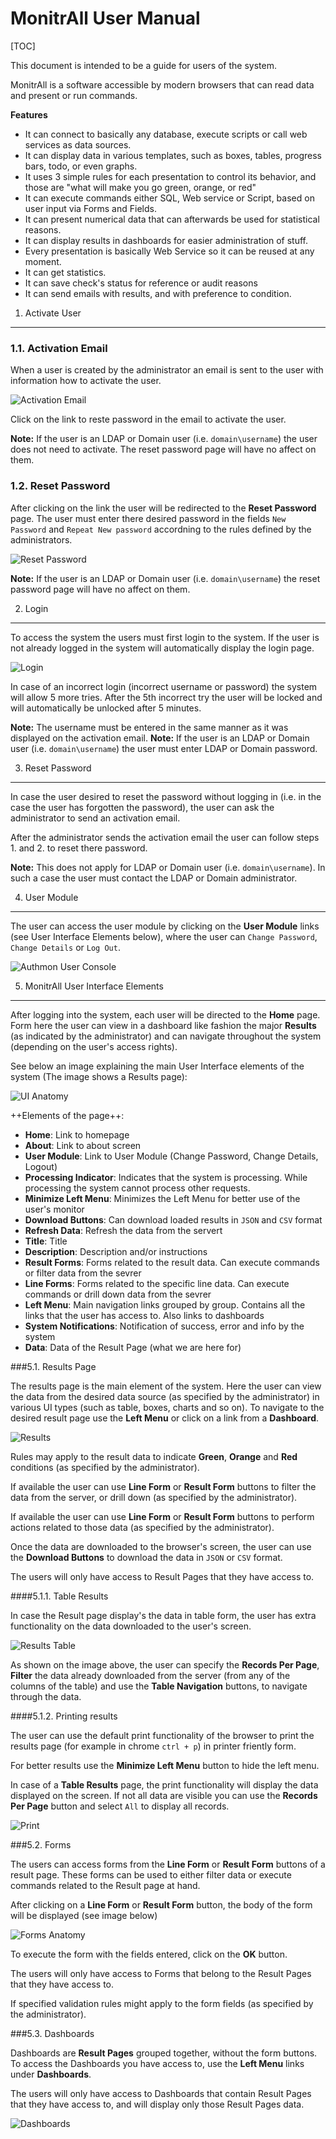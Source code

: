 MonitrAll User Manual
==================

[TOC]

This document is intended to be a guide for users of the system.

MonitrAll is a software accessible by modern browsers that can read data and present or run commands.

**Features**

- It can connect to basically any database, execute scripts or call web services as data sources.
- It can display data in various templates, such as boxes, tables, progress bars, todo, or even graphs.
- It uses 3 simple rules for each presentation to control its behavior, and those are "what will make you go green, orange, or red"
- It can execute commands either SQL, Web service or Script, based on user input via Forms and Fields.
- It can present numerical data that can afterwards be used for statistical reasons.
- It can display results in dashboards for easier administration of stuff.
- Every presentation is basically Web Service so it can be reused at any moment.
- It can get statistics.
- It can save check's status for reference or audit reasons
- It can send emails with results, and with preference to condition.

1. Activate User
------------

### 1.1. Activation Email

When a user is created by the administrator an email is sent to the user with information how to activate the user.

![Activation Email](img/ActivationEmail.jpg)

Click on the link to reste password in the email to activate the user.

**Note:** If the user is an LDAP or Domain user (i.e. `domain\username`) the user does not need to activate. The reset password page will have no affect on them.

### 1.2. Reset Password

After clicking on the link the user will be redirected to the **Reset Password** page. The user must enter there desired password in the fields `New Password` and `Repeat New password` accordning to the rules defined by the administrators.

![Reset Password](img/RestePassword.jpg)

**Note:** If the user is an LDAP or Domain user (i.e. `domain\username`) the reset password page will have no affect on them.

2. Login
--------

To access the system the users must first login to the system. If the user is not already logged in the system will automatically display the login page.

![Login](img/Login.jpg)

In case of an incorrect login (incorrect username or password) the system will allow 5 more tries. After the 5th incorrect try the user will be locked and will automatically be unlocked after 5 minutes.

**Note:** The username must be entered in the same manner as it was displayed on the activation email. 
**Note:** If the user is an LDAP or Domain user (i.e. `domain\username`) the user must enter LDAP or Domain password.

3. Reset Password
-----------------

In case the user desired to reset the password without logging in (i.e. in the case the user has forgotten the password), the user can ask the administrator to send an activation email.

After the administrator sends the activation email the user can follow steps 1. and 2. to reset there password.

**Note:** This does not apply for LDAP or Domain user (i.e. `domain\username`). In such a case the user must contact the LDAP or Domain administrator.

4. User Module
---------------

The user can access the user module by clicking on the **User Module** links (see User Interface Elements below), where the user can `Change Password`, `Change Details` or `Log Out`.

![Authmon User Console](img/AuthmonUserConsole.jpg)

5. MonitrAll User Interface Elements
-------------------------

After logging into the system, each user will be directed to the **Home** page. Form here the user can view in a dashboard like fashion the major **Results** (as indicated by the administrator) and can navigate throughout the system (depending on the user's access rights).

See below an image explaining the main User Interface elements of the system (The image shows a Results page):

![UI Anatomy](img/UIAnatomy.jpg)

++Elements of the page++:
- **Home**: Link to homepage
- **About**: Link to about screen
- **User Module**: Link to User Module (Change Password, Change Details, Logout)
- **Processing Indicator**: Indicates that the system is processing. While processing the system cannot process other requests.
- **Minimize Left Menu**: Minimizes the Left Menu for better use of the user's monitor
- **Download Buttons**: Can download loaded results in `JSON` and `CSV` format
- **Refresh Data**: Refresh the data from the servert
- **Title**: Title
- **Description**: Description and/or instructions
- **Result Forms**: Forms related to the result data. Can execute commands or filter data from the sevrer
- **Line Forms**:  Forms related to the specific line data. Can execute commands or drill down data from the sevrer
- **Left Menu**: Main navigation links grouped by group. Contains all the links that the user has access to. Also links to dashboards
- **System Notifications**: Notification of success, error and info by the system
- **Data**: Data of the Result Page (what we are here for)

###5.1. Results Page

The results page is the main element of the system. Here the user can view the data from the desired data source (as specified by the administrator) in various UI types (such as table, boxes, charts and so on). To navigate to the desired result page use the **Left Menu** or click on a link from a **Dashboard**.

![Results](img/Results.jpg)

Rules may apply to the result data to indicate **Green**, **Orange** and **Red** conditions (as specified by the administrator).

If available the user can use **Line Form** or **Result Form** buttons to filter the data from the server, or drill down (as specified by the administrator).

If available the user can use **Line Form** or **Result Form** buttons to perform actions related to those data (as specified by the administrator).

Once the data are downloaded to the browser's screen, the user can use the **Download Buttons** to download the data in `JSON` or `CSV` format.

The users will only have access to Result Pages that they have access to.

####5.1.1. Table Results

In case the Result page display's the data in table form, the user has extra functionality on the data downloaded to the user's screen.

![Results Table](img/ResultsTable.jpg)

As shown on the image above, the user can specify the **Records Per Page**, **Filter** the data already downloaded from the server (from any of the columns of the table) and use the **Table Navigation** buttons, to navigate through the data.

####5.1.2. Printing results

The user can use the default print functionality of the browser to print the results page (for example in chrome `ctrl + p`) in printer friently form.

For better results use the **Minimize Left Menu** button to hide the left menu.

In case of a **Table Results** page, the print functionality will display the data displayed on the screen. If not all data are visible you can use the **Records Per Page** button and select `All` to display all records.

![Print](img/Print.jpg)

###5.2. Forms

The users can access forms from the **Line Form** or **Result Form** buttons of a result page. These forms can be used to either filter data or execute commands related to the Result page at hand.

After clicking on a **Line Form** or **Result Form** button, the body of the form will be displayed (see image below)

![Forms Anatomy](img/Forms2.jpg)

To execute the form with the fields entered, click on the **OK** button.

The users will only have access to Forms that belong to the Result Pages that they have access to.

If specified validation rules might apply to the form fields (as specified by the administrator).

###5.3. Dashboards

Dashboards are **Result Pages** grouped together, without the form buttons. To access the Dashboards you have access to, use the **Left Menu** links under **Dashboards**.

The users will only have access to Dashboards that contain Result Pages that they have access to, and will display only those Result Pages data.

![Dashboards](img/Dashboards.jpg)


